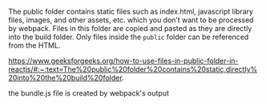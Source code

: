 The public folder contains static files such as index.html, javascript library files, images, and other assets, etc. which you don’t want to be processed by webpack. Files in this folder are copied and pasted as they are directly into the build folder. Only files inside the `public` folder can be referenced from the HTML.

https://www.geeksforgeeks.org/how-to-use-files-in-public-folder-in-reactjs/#:~:text=The%20public%20folder%20contains%20static,directly%20into%20the%20build%20folder.




the bundle.js file is created by webpack's output

